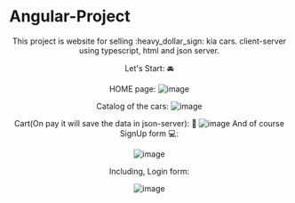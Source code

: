 # Angular-Project
<div align="center">
This project is website for selling :heavy_dollar_sign: kia cars. client-server using typescript, html and json server.

Let's Start: :oncoming_automobile:

HOME page:
![image](https://user-images.githubusercontent.com/127497841/228317412-d595d54c-1ba4-4ba5-8b30-2784a81312f8.png)

Catalog of the cars:
![image](https://user-images.githubusercontent.com/127497841/228317708-5e87db83-c81d-4b47-936c-6d8e9e39fb7d.png)

Cart(On pay it will save the data in json-server): :shopping_cart:
![image](https://user-images.githubusercontent.com/127497841/228317906-c5417a62-4bd8-45ff-82be-37cb13a413d6.png)
And of course SignUp form :computer::


![image](https://user-images.githubusercontent.com/127497841/228318257-dd703441-ce25-49df-a7b0-8b95b5b48e4d.png)





Including, Login form:

![image](https://user-images.githubusercontent.com/127497841/228318156-2e06ef47-b188-412f-aa33-54b10db4f6b3.png)

</div>
